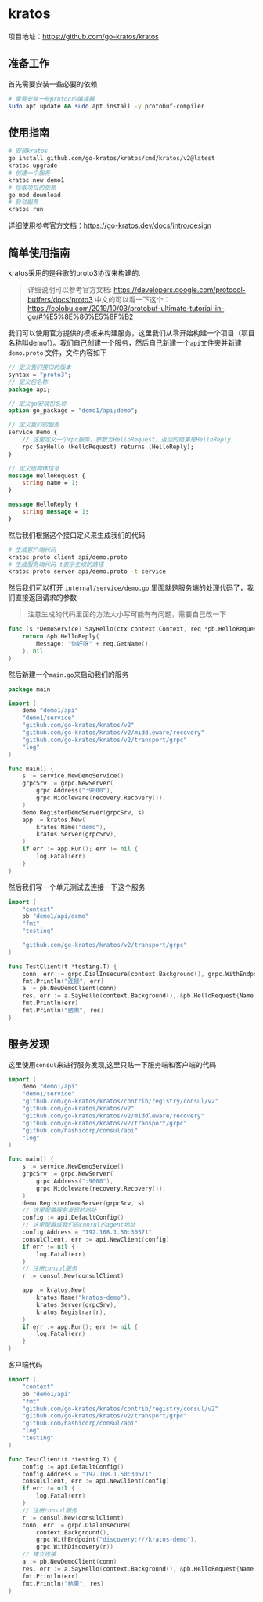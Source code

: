 # kratos

项目地址：https://github.com/go-kratos/kratos

## 准备工作

首先需要安装一些必要的依赖

```bash
# 需要安装一些protoc的编译器
sudo apt update && sudo apt install -y protobuf-compiler
```

## 使用指南
```bash
# 安装kratos
go install github.com/go-kratos/kratos/cmd/kratos/v2@latest
kratos upgrade
# 创建一个服务
kratos new demo1
# 拉取项目的依赖
go mod download
# 启动服务
kratos run
```

详细使用参考官方文档：https://go-kratos.dev/docs/intro/design

## 简单使用指南

kratos采用的是谷歌的proto3协议来构建的.

>详细说明可以参考官方文档: https://developers.google.com/protocol-buffers/docs/proto3
>中文的可以看一下这个：https://colobu.com/2019/10/03/protobuf-ultimate-tutorial-in-go/#%E5%8E%86%E5%8F%B2

我们可以使用官方提供的模板来构建服务，这里我们从零开始构建一个项目（项目名称叫demo1）。我们自己创建一个服务，然后自己新建一个`api`文件夹并新建 `demo.proto` 文件，文件内容如下

```proto
// 定义我们接口的版本
syntax = "proto3";
// 定义包名称
package api;

// 定义go安装包名称
option go_package = "demo1/api;demo";

// 定义我们的服务
service Demo {
    // 这里定义一个rpc服务，参数为HelloRequest，返回的结果是HelloReply
    rpc SayHello (HelloRequest) returns (HelloReply);
}

// 定义结构体信息
message HelloRequest {
    string name = 1;
}

message HelloReply {
    string message = 1;
}
```

然后我们根据这个接口定义来生成我们的代码
```bash
# 生成客户端代码
kratos proto client api/demo.proto
# 生成服务端代码-t表示生成的路径
kratos proto server api/demo.proto -t service
```

然后我们可以打开 `internal/service/demo.go` 里面就是服务端的处理代码了，我们直接返回请求的参数

> 注意生成的代码里面的方法大小写可能有有问题，需要自己改一下

```go
func (s *DemoService) SayHello(ctx context.Context, req *pb.HelloRequest) (*pb.HelloReply, error) {
	return &pb.HelloReply{
		Message: "你好呀" + req.GetName(),
	}, nil
}
```

然后新建一个`main.go`来启动我们的服务

```go
package main

import (
	demo "demo1/api"
	"demo1/service"
	"github.com/go-kratos/kratos/v2"
	"github.com/go-kratos/kratos/v2/middleware/recovery"
	"github.com/go-kratos/kratos/v2/transport/grpc"
	"log"
)

func main() {
	s := service.NewDemoService()
	grpcSrv := grpc.NewServer(
		grpc.Address(":9000"),
		grpc.Middleware(recovery.Recovery()),
	)
	demo.RegisterDemoServer(grpcSrv, s)
	app := kratos.New(
		kratos.Name("demo"),
		kratos.Server(grpcSrv),
	)
	if err := app.Run(); err != nil {
		log.Fatal(err)
	}
}
```


然后我们写一个单元测试去连接一下这个服务
```go
import (
	"context"
	pb "demo1/api/demo"
	"fmt"
	"testing"

	"github.com/go-kratos/kratos/v2/transport/grpc"
)

func TestClient(t *testing.T) {
	conn, err := grpc.DialInsecure(context.Background(), grpc.WithEndpoint("127.0.0.1:9000"))
	fmt.Println("连接", err)
	a := pb.NewDemoClient(conn)
	res, err := a.SayHello(context.Background(), &pb.HelloRequest{Name: "小游"})
	fmt.Println(err)
	fmt.Println("结果", res)
}
```

## 服务发现

这里使用`consul`来进行服务发现,这里只贴一下服务端和客户端的代码

```go
import (
	demo "demo1/api"
	"demo1/service"
	"github.com/go-kratos/kratos/contrib/registry/consul/v2"
	"github.com/go-kratos/kratos/v2"
	"github.com/go-kratos/kratos/v2/middleware/recovery"
	"github.com/go-kratos/kratos/v2/transport/grpc"
	"github.com/hashicorp/consul/api"
	"log"
)

func main() {
	s := service.NewDemoService()
	grpcSrv := grpc.NewServer(
		grpc.Address(":9000"),
		grpc.Middleware(recovery.Recovery()),
	)
	demo.RegisterDemoServer(grpcSrv, s)
	// 这里配置服务发现的地址
	config := api.DefaultConfig()
	// 这里配置成我们的consul的agent地址
	config.Address = "192.168.1.50:30571"
	consulClient, err := api.NewClient(config)
	if err != nil {
		log.Fatal(err)
	}
	// 注册consul服务
	r := consul.New(consulClient)

	app := kratos.New(
		kratos.Name("kratos-demo"),
		kratos.Server(grpcSrv),
		kratos.Registrar(r),
	)
	if err := app.Run(); err != nil {
		log.Fatal(err)
	}
}
```

客户端代码
```go
import (
	"context"
	pb "demo1/api"
	"fmt"
	"github.com/go-kratos/kratos/contrib/registry/consul/v2"
	"github.com/go-kratos/kratos/v2/transport/grpc"
	"github.com/hashicorp/consul/api"
	"log"
	"testing"
)

func TestClient(t *testing.T) {
	config := api.DefaultConfig()
	config.Address = "192.168.1.50:30571"
	consulClient, err := api.NewClient(config)
	if err != nil {
		log.Fatal(err)
	}
	// 注册consul服务
	r := consul.New(consulClient)
	conn, err := grpc.DialInsecure(
		context.Background(),
		grpc.WithEndpoint("discovery:///kratos-demo"),
		grpc.WithDiscovery(r))
	// 建立连接
	a := pb.NewDemoClient(conn)
	res, err := a.SayHello(context.Background(), &pb.HelloRequest{Name: "小游"})
	fmt.Println(err)
	fmt.Println("结果", res)
}
```